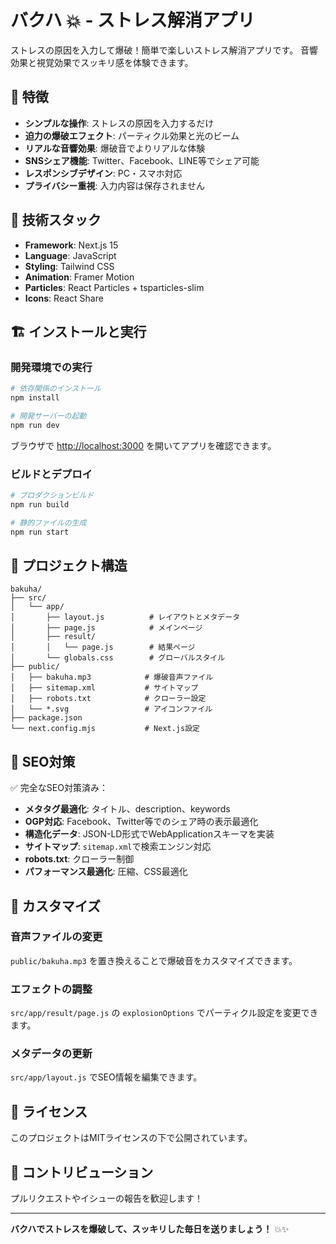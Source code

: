 # バクハ 💥 - ストレス解消アプリ

ストレスの原因を入力して爆破！簡単で楽しいストレス解消アプリです。
音響効果と視覚効果でスッキリ感を体験できます。

## 🌟 特徴

- **シンプルな操作**: ストレスの原因を入力するだけ
- **迫力の爆破エフェクト**: パーティクル効果と光のビーム
- **リアルな音響効果**: 爆破音でよりリアルな体験
- **SNSシェア機能**: Twitter、Facebook、LINE等でシェア可能
- **レスポンシブデザイン**: PC・スマホ対応
- **プライバシー重視**: 入力内容は保存されません

## 🚀 技術スタック

- **Framework**: Next.js 15
- **Language**: JavaScript
- **Styling**: Tailwind CSS
- **Animation**: Framer Motion
- **Particles**: React Particles + tsparticles-slim
- **Icons**: React Share

## 🏗️ インストールと実行

### 開発環境での実行

```bash
# 依存関係のインストール
npm install

# 開発サーバーの起動
npm run dev
```

ブラウザで [http://localhost:3000](http://localhost:3000) を開いてアプリを確認できます。

### ビルドとデプロイ

```bash
# プロダクションビルド
npm run build

# 静的ファイルの生成
npm run start
```

## 📁 プロジェクト構造

```
bakuha/
├── src/
│   └── app/
│       ├── layout.js          # レイアウトとメタデータ
│       ├── page.js            # メインページ
│       ├── result/
│       │   └── page.js        # 結果ページ
│       └── globals.css        # グローバルスタイル
├── public/
│   ├── bakuha.mp3            # 爆破音声ファイル
│   ├── sitemap.xml           # サイトマップ
│   ├── robots.txt            # クローラー設定
│   └── *.svg                 # アイコンファイル
├── package.json
└── next.config.mjs           # Next.js設定
```

## 🎯 SEO対策

✅ 完全なSEO対策済み：

- **メタタグ最適化**: タイトル、description、keywords
- **OGP対応**: Facebook、Twitter等でのシェア時の表示最適化
- **構造化データ**: JSON-LD形式でWebApplicationスキーマを実装
- **サイトマップ**: `sitemap.xml`で検索エンジン対応
- **robots.txt**: クローラー制御
- **パフォーマンス最適化**: 圧縮、CSS最適化

## 🔧 カスタマイズ

### 音声ファイルの変更
`public/bakuha.mp3` を置き換えることで爆破音をカスタマイズできます。

### エフェクトの調整
`src/app/result/page.js` の `explosionOptions` でパーティクル設定を変更できます。

### メタデータの更新
`src/app/layout.js` でSEO情報を編集できます。

## 📄 ライセンス

このプロジェクトはMITライセンスの下で公開されています。

## 🤝 コントリビューション

プルリクエストやイシューの報告を歓迎します！

---

**バクハでストレスを爆破して、スッキリした毎日を送りましょう！** 💥✨
